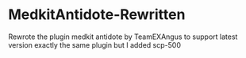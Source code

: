 # MedkitAntidote-Rewritten
Rewrote the plugin medkit antidote by TeamEXAngus to support latest version exactly the same plugin but I added scp-500
